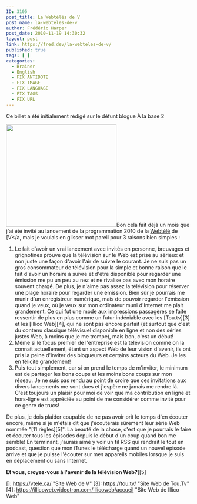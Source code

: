 ```yaml
---
ID: 3105
post_title: La Webtélés de V
post_name: la-webteles-de-v
author: Frédéric Harper
post_date: 2010-11-19 14:30:32
layout: post
link: https://fred.dev/la-webteles-de-v/
published: true
tags: [ ]
categories:
  - Brainer
  - English
  - FIX ANTIDOTE
  - FIX IMAGE
  - FIX LANGUAGE
  - FIX TAGS
  - FIX URL
---
```

<div id="deadblog">
  Ce billet a été initialement rédigé sur le défunt blogue À la base 2
</div>

<img title="v" src="http://fred.dev/wp-content/uploads/2010/11/v-300x278.png" alt="" width="300" height="278" />Bon cela fait déjà un mois que j'ai été invité au lancement de la programmation 2010 de la [Webtélé][1] de [V</a, mais je voulais en glisser mot pareil pour 3 raisons bien simples :
1.  Le fait d'avoir un vrai lancement avec invités en personne, breuvages et grignotines prouve que la télévision sur le Web est prise au sérieux et non juste une façon d'avoir l'air de suivre le courant. Je ne suis pas un gros consommateur de télévision pour la simple et bonne raison que le fait d'avoir un horaire à suivre et d'être disponible pour regarder une émission me pu un peu au nez et ne rivalise pas avec mon horaire souvent chargé. De plus, je n'aime pas assez la télévision pour réserver une plage horaire pour regarder une émission. Bien sûr je pourrais me munir d'un enregistreur numérique, mais de pouvoir regarder l'émission quand je veux, où je veux sur mon ordinateur muni d'Internet me plait grandement. Ce qui fut une mode aux impressions passagères se faite ressentir de plus en plus comme un futur indéniable avec les [Tou.tv][3] et les [Illico Web][4], qui ne sont pas encore parfait (et surtout que c'est du contenu classique télévisuel disponible en ligne et non des séries justes Web, à moins que je me trompe), mais bon, c'est un début!
2.  Même si le focus premier de l'entreprise est la télévision comme on la connait actuellement, étant un aspect Web de leur vision d'avenir, ils ont pris la peine d'inviter des blogueurs et certains acteurs du Web. Je les en félicite grandement!
3.  Puis tout simplement, car si on prend le temps de m'inviter, le minimum est de partager les bons coups et les moins bons coups sur mon réseau. Je ne suis pas rendu au point de croire que ces invitations aux divers lancements me sont dues et j'espère ne jamais me rendre là.  C'est toujours un plaisir pour moi de voir que ma contribution en ligne et hors-ligne est appréciée au point de me considérer comme invité pour ce genre de trucs!

De plus, je dois plaider coupable de ne pas avoir prit le temps d'en écouter encore, même si je m'étais dit que j'écouterais sûrement leur série Web nommée "[11 règles][5]". La beauté de la chose, c'est que je pourrais le faire et écouter tous les épisodes depuis le début d'un coup quand bon me semble! En terminant, j'aurais aimé y voir un fil RSS qui rendrait le tout en podcast, question que mon iTunes le télécharge quand un nouvel épisode arrive et que je puisse l'écouter sur mes appareils mobiles lorsque je suis en déplacement ou sans Internet.

**Et vous, croyez-vous à l'avenir de la télévision Web?**][5]

 [1]: https://vtele.ca/webteles/ "Site Web de la Webtélé de V"
 []: https://vtele.ca/ "Site Web de V"
 [3]: https://tou.tv/ "Site Web de Tou.Tv"
 [4]: https://illicoweb.videotron.com/illicoweb/accueil "Site Web de Illico Web"